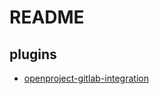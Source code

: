 # README

## plugins

- [openproject-gitlab-integration]( https://github.com/btey/openproject-gitlab-integration.git)